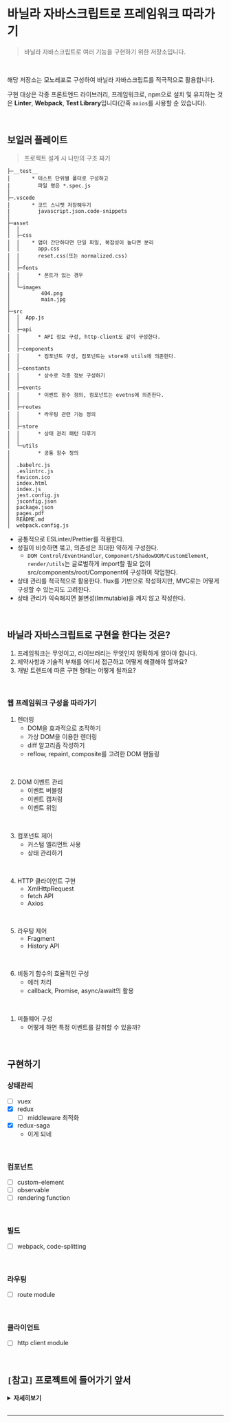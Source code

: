 # 바닐라 자바스크립트로 프레임워크 따라가기
> 바닐라 자바스크립트로 여러 기능을 구현하기 위한 저장소입니다.

<br>

해당 저장소는 모노레포로 구성하여 바닐라 자바스크립트를 적극적으로 활용합니다.

구현 대상은 각종 프론트엔드 라이브러리, 프레임워크로, npm으로 설치 및 유지하는 것은 **Linter**, **Webpack**, **Test Library**입니다(간혹 `axios`를 사용할 순 있습니다).

<br>

## 보일러 플레이트
> 프로젝트 설계 시 나만의 구조 짜기

```
├─__test__
│       * 테스트 단위별 폴더로 구성하고
|         파일 명은 *.spec.js
│
├─.vscode
│       * 코드 스니펫 저장해두기
|         javascript.json.code-snippets
│
├─asset
│  │
│  ├─css
│  │    * 앱이 간단하다면 단일 파일, 복잡성이 높다면 분리
│  │      app.css
│  │      reset.css(또는 normalized.css)
│  │
│  ├─fonts
│  │      * 폰트가 있는 경우
│  │
│  └─images
│          404.png
│          main.jpg
│
├─src
│  │  App.js
│  │
│  ├─api
│  │      * API 정보 구성, http-client도 같이 구성한다.
│  │
│  ├─components
│  │      * 컴포넌트 구성, 컴포넌트는 store와 utils에 의존한다.
│  │
│  ├─constants
│  │      * 상수로 각종 정보 구성하기
│  │
│  ├─events
│  │      * 이벤트 함수 정의, 컴포넌트는 evetns에 의존한다.
│  │
│  ├─routes
│  │      * 라우팅 관련 기능 정의
│  │
│  ├─store
│  │      * 상태 관리 패턴 다루기
│  │
│  └─utils
│         * 공통 함수 정의
│
│  .babelrc.js
│  .eslintrc.js
│  favicon.ico
│  index.html
│  index.js
│  jest.config.js
│  jsconfig.json
│  package.json
│  pages.pdf
│  README.md
│  webpack.config.js
```

- 공통적으로 ESLinter/Prettier를 적용한다.
- 성질이 비슷하면 묶고, 의존성은 최대한 약하게 구성한다.
  - `DOM Control/EventHandler`, `Component/ShadowDOM/CustomElement`, `render/utils`는 글로벌하게 import할 필요 없이 src/components/root/Component에 구성하여 작업한다.
- 상태 관리를 적극적으로 활용한다. flux를 기반으로 작성하지만, MVC로는 어떻게 구성할 수 있는지도 고려한다.
- 상태 관리가 익숙해지면 불변성(Immutable)을 깨지 않고 작성한다.

<br>

## 바닐라 자바스크립트로 구현을 한다는 것은?
1. 프레임워크는 무엇이고, 라이브러리는 무엇인지 명확하게 알아야 합니다.
2. 제약사항과 기술적 부채를 어디서 접근하고 어떻게 해결해야 할까요?
3. 개발 트렌드에 따른 구현 형태는 어떻게 될까요?

<br>

### 웹 프레임워크 구성을 따라가기
1. 렌더링
   - DOM을 효과적으로 조작하기
   - 가상 DOM을 이용한 렌더링
   - diff 알고리즘 작성하기
   - reflow, repaint, composite를 고려한 DOM 핸들링

<br>

2. DOM 이벤트 관리
   - 이벤트 버블링
   - 이벤트 캡처링
   - 이벤트 위임

<br>

3. 컴포넌트 제어
   - 커스텀 엘리먼트 사용
   - 상태 관리하기

<br>

4. HTTP 클라이언트 구현
   - XmlHttpRequest
   - fetch API
   - Axios

<br>

5. 라우팅 제어
   - Fragment
   - History API

<br>

6. 비동기 함수의 효율적인 구성
   - 에러 처리
   - callback, Promise, async/await의 활용

<br>

1. 미들웨어 구성
   - 어떻게 하면 특정 이벤트를 갈취할 수 있을까?

<br>

## 구현하기
### 상태관리
- [ ] vuex
- [x] redux
  - [ ] middleware 최적화
- [x] redux-saga
  - 이게 되네

<br>

### 컴포넌트
- [ ] custom-element
- [ ] observable
- [ ] rendering function

<br>

### 빌드
- [ ] webpack, code-splitting

<br>

### 라우팅
- [ ] route module

<br>

### 클라이언트
- [ ] http client module

<br>

## `[`**참고**`]` 프로젝트에 들어가기 앞서

<details><summary><strong>자세히보기</strong></summary>

<br>

### 덕 타이핑(Duck Typing)을 활용해야 합니다.
> "오리처럼 생겼고, 오리처럼 걷고, 오리처럼 소리를 낸다면 그건 오리다".

- 이해가 안 된다구요? 괜찮아요! 예를 보여드릴게요.
  ```js
  function duck(face, work, voice){
    // 오리처럼 생겼다.
    this.face = face;
    // 오리처럼 걷는다.
    this.work = work;
    // 오리처럼 소리를 냅니다.
    this.voise = voice;
  }

  const animal = [
    new duck('젊은 오리 얼굴', '힘찬 오리 걸음', '성난 오리 소리'),
    new duck('늙은 오리 얼굴', '힘 없는 오리 걸음', '힘 없는 오리 소리'),
    new duck('아기 오리 얼굴', '아장아장 오리 걸음', '앳된 오리 소리'),
    new duck('엄마 오리 얼굴', '사뿐한 오리 걸음', '달래는 오리 소리'),
  ]
  ```
  - 물론 지저분해 보일 수 있지만, 우리는 오리인지의 여부를 *특정 프로퍼티의 존재 여부만 체크*하면 되는 것입니다. 이처럼덕 타이핑은 **적은 코드로도 객체를 폭 넓게 다루며**, **컴포넌트를 효율적으로 이해하게 하는 좋은 수단**이에요.

<br>

### `클로저`를 이해합니다.
> 클로저는 매우 강력한 자바스크립트의 요소이며, 모든 함수는 클로저니까요.

<br>

### `this`를 어떻게 활용하느냐에 따라 설계 관점에 큰 영향을 미칩니다.

<br>

### 자바스크립트는 `싱글 스레드`입니다.
> 타 언어와는 완전히 다른 식으로 비동기 프로그래밍을 해야 하죠. 자바스크립트는 실행 함수를 큐에 넣고 꺼내어 사용하며 동작합니다.

이를 해결하기 위해 자바스크립트 엔진은 **이벤트 루프**에서 한 번에 하나씩 함수를 꺼내 실행합니다. 이를 효율적으로, 좀 더 아름답게 작성하는 것은 자바스크립트 개발자들의 영원한 숙제입니다.

<br>

### `규약`을 지켜 코딩할 것.
> 모든 언어, 생활에 포함되는 항목입니다. 

자바스크립트의 기상천외한 유연성은 최소의 코드로 최대의 일을 할 수 있습니다. 물론 그 코드에 누가 어떤 것을 어떻게 실행시킬 지는 알 수 없습니다. 유연성이 독이 될 수 있는 경우의 수를 줄이는 수단으로, **규약 레지스트리(contract registry)** 를 활용하여 **에스팩트 지향 프로그래밍(Aspect-Oriented Programming, 관점 지향 프로그래밍)** 을 해봅시다.

<br>

### `소프트웨어 공학 원칙`을 적용하세요.
> 편하고 빠르게, 그러나 빈틈 없는 코드를 작성할 수 있습니다. 가장 유명한 **SOLID** 원칙과 **DRY** 원칙을 소개합니다.

1. **S**, Single Responsiblity Principle, 단일 책임 원칙
  - 모든 클래스(함수)는 반드시 한 가지 변경 사유가 존재해야 합니다.
  - `이게 무슨 무리한 소리란 말이죠?!` 놀랄 것 없습니다. 우리가 작성하는 코드는 한 줄, 한 단어가 모두 그 의미를 내포하고 있는데? 걱정하지 말고 아래를 보죠.
    ```js
    function sum(a, b){
      return a + b
    }
    ```
  - sum 함수의 유일한 관심사는 입력 받은 인자를 더하는 것입니다. 이를 어떻게 이행할지는 철저히 외부 수단에 달려 있으니 외부 인자 a + b를 이행하기 위해 함수 자체를 변경할 필요는 없어요!

<br>

- **O**, Open-Closed Principle, 개방-패쇄 원칙
  - 모든 소프트웨어 개체는 확장 가능성은 열고, 수정 가능성은 닫아야 합니다.
  - 어떤 경우에도 실행하는 핵심 코드를 변경하지 말고, 어떻게든 재사용하고 확장하라는 뜻입니다. 쉽게 이해하기 위해 웹 프레임워크를 사용한다고 가정합시다. 개발자는 웹 프레임워크에서 개방된 몇몇 설정 방버을 제외하고는 핵심 기능을 변경할 수 없습니다!

<br>

- **L**, Liskov Substitution Principle, 리스코프 치환 원칙
  - 어떤 타입에서 파생된 타입의 객체가 있습니다면, 이 타입을 사용하는 코드는 변경되면 안 됩니다.
  - 인터페이스와 관련이 있는 원칙입니다. 예를 들어 부모 객체에서 자식 객체로 파생하더라도 그 기본 로직이 변경되어선 안 된다는 것이죠. 다시 말해, 작성 중인 함수가 기반 클래스로 하는 일과 서브 클래스로 하는 일이 다르면 이 원칙에 맞지 않는 것입니다.

<br>

- **I**, Interface Segregation Principle, 인터페이스 분리 원칙
  - 기능이 많은 인터페이스는 더 작게 응축시킨 조각으로 나누어야 합니다.
  - 인터페이스 사용부(consumer)는 아주 작은 인터페이스 하나만 바라보면 됩니다. 자바스크립트에는 인터페이스도, 클래스도 없는데? 아닙니다. 함수가 기대하는 인자를 명확히 하고, 그 기대치를 최소화 해야 합니다. 특정 타입의 인자를 바라는게 아닌 이 타입에 실제로 필요한 프로퍼티가 더 있을 것이라 기대하는 것입니다.

<br>

- **D**, Dependency Inversion Principle, 의존성 역전 원칙
  - 상위 수준 모듈은 하위 수준 모듈에 의존해서는 안 되며, 둘은 추상화에 의존해야 합니다.
  - 보통 **의존성 주입**이라는 연관된 개념으로 표현하며 인터페이스와 관련이 있습니다. 조금 복잡한 내용이니 인터페이스를 잘 이해하고 있어야 합니다. 클래스 A가 클래스 B의 서비스가 필요한 경우, A는 B를 생성하지 않는 대신 A 생성자의 파라미터 하나가 B를 서술하는 인터페이스 역할을 합니다. 그러면 A는 B가 아닌 자신의 인터페이스만 바라보며, A가 생성되면 구체화한 B를 넘겨받으므로 B 역시 인터페이스에 의존되는 것입니다.
  - 상술했던 리스코프 치환 원칙으로 인터페이스를 만족하는 B의 파생형 버전을 제공할 수 있는 이점이 있으며, B를 고쳐야 할 경우 하위 버전 호환성을 유지하기 위해 어떤 로직을 계속 지녀야 하는지 일목요연하게 나타낼 수 있습니다.

<br>

- **DRY 원칙**
  - 잘 말라 건조한 코드로, 모든 지식 조각이 반복하지 않고 딱 한 번만 나오는 형태입니다.
  - SOLID 원칙의 개방-폐쇄 원칙이 DRY 원칙의 필연적 산물입니다. 예를 들어 A, B를 함께 하는 모듈이 있습니다면 A의 기능이 필요할 때 B의 기능을 들어내지 않는 한 모듈을 재사용할 수 없으므로 A를 다시 코딩하는 사태가 일어나게 돼요. 이는 DRY 원칙과 맞지 않으며 A와 B를 하는 함수 2개를 모듈에 주입하여 하나의 책임으로 묶어두면 문제를 간단히 해결할 수 있습니다.
  - 즉, DRY한 코드는 그 과정에 의존성 주입과 단일 책임 문제가 개입되는 것입니다.

<br>
<hr>

## 바르게 유지되는 코드란 무엇인가?
> "와, 이건 새로 만드는게 정신 건강에 좋고... 미래를 위해서도 나을 것 같아요😭"

방대한 레거시 코드를 보면 한숨이 나오고, 욕지거리가 목에 맴돕니다. 아무리 완벽한 프로그램이라도 유지보수를 몇 년 거치면 괴물이 탄생합니다. 이를 해결하기 위해서 어떻게 해야 할까요?

<br>

### 단위 테스트를 실천하자
> 가장 호쾌한 해결책이 여기 있습니다! **단위 테스트(unit test)** 는 시간이 흐르고 어떤 변화가 닥쳐와도 완벽한 프로그램을 만들 수 있게 합니다.

단위란 특정 조건에서 어떻게 작동해야 할지 정의한 것입니다. 단위 테스트 본체에서 작성한 코드는 준비(arrange), 실행(act), 단언(assert)의 패턴을 따릅니다.
1. 테스트 준비 : 단위를 실행할 조건을 확실히 정하고, 의존성 및 함수 입력 데이터를 설정합니다.
2. 테스트 실행 : 준비 단계에서 미리 설정한 입력을 기능에 넘겨 실행합니다.
3. 테스트 단언 : 미리 정한 조건에 따라 예상대로 단위가 작동하는지 확인합니다.

<br>

### TDD(Test-Driven Development, 테스트 주도 개발)를 적용하라
> 애플리케이션 코드를 짜기 **전에**, 해당 코드가 통과해야 할 단위 테스트를 **먼저** 작성하는 개발 방법입니다.

전체 단위 테스트 꾸러미를 만들어가는 TDD 방식을 따르면, **단위 정의**와 **인터페이스 설계**에 도움이 많이 됩니다. TDD를 실천할 때, 애플리케이션에 변화가 생기면 다음 단계를 밟게 됩니다.

이 단계를 적색(실패)-녹색(성공)-리팩터링(중복 제거) 과정이라고 합니다.

1. 완벽히 변경하면 성공, 그 전까지는 **반드시 실패**하는 단위 테스트 작성
2. 테스트가 성공할 수 있을 만큼의 **최소한**의 코딩
3. 애플리케이션 코드를 리팩토링하며 **중복 제거**

<br>

### 테스트하기 쉬운 코드로 다듬자
> 가장 중요한 단계는 관심사를 적절히 분리하는 **단일 책임 원칙**을 적용하는 것입니다.

- 다음 함수를 확인해볼까요?
  ```js
  // validateAndRegisterUser, 변경 전

  let User = Users || {};
  Users.registration = () => {
    return {
      validateAndResisterUser: function validateAndDisplayUser(user){
        if (!user || user.name === "" || user.password === || user.password.length < 6){
          throw new Error('사용자 인증이 실패했습니다.');
        }

        // 사용자 정보 전송
        fetch("http://myapp.com/user", {
          method: "POST",
          headers: {
            "Content-Type": "application/json",
          },
          body: JSON.stringify(user),
        }).then((response) => {
          // 메세지 출력
          document.getElementById('user-message').innerText(`가입을 환영해요, ${response.data.name}님!!`);
        });
      }
    }
  }
  ```

위 함수는 세 가지 일을 담당하며, 관심사를 요약하면 아래와 같습니다.
1. user 객체가 올바른지 검증합니다. → **사용자 검증**
2. 검증이 완료된 user 객체를 서버로 전송합니다. → **서버와 통신**
3. UI에 메세지를 출력합니다. → **UI 제어**

<br>

그럼 validateAndRegisterUser 함수를 테스트할 조건을 나열해봅시다.
1. user가 null이면 에러를 냅니다.
2. null인 user는 서버로 전송하지 않습니다.
3. user가 null이면 UI를 업데이트하지 않습니다.
4. user가 undefined이면 에러를 냅니다.
5. undefined인 user는 서버로 전송하지 않습니다.
6. user가 undefined이면 UI를 업데이트하지 않습니다.
7. user의 name 프로퍼티가 빈 상태면 에러를 냅니다.
8. name 프로퍼티가 빈 user는 서버로 전송하지 않습니다.
9. user의 name 프로퍼티가 비어 있으면 UI를 업데이트 하지 않습니다.

<br>

와, 이렇게나 많음에도 오류 조건은 끝이 아닙니다. UI가 제대로 업데이트 되는지, 유효성 검사가 올바른지도 테스트해야 합니다.

이 코드는 테스트할 수 있지만 조건이 매우 다양하게 조합되며, 모두를 보완하는 것은 불가능에 가깝습니다.

그렇다면 상술한 세 가지 관심사를 각각 추출하여 단일 책임을 부여하면 어떨까요?

```js
// validateAndRegisterUser, 변경 후

let User = Users || {};
Users.registration = () => {
  return {
    validateAndResisterUser: function validateAndDisplayUser(user){
      if (!userValidator.userIsValid(user)){
        throw new Error('사용자 인증이 실패했습니다.');
      }

      // 사용자 정보 전송
      userRegister.registerUser(user);
      // 메세지 출력
      userDisplay.showRegistrationThankYou(user);
    }
  }
}
```

새로 고친 registration 모듈은 개별 객체 인스턴스를 의존성 주입으로 제공합니다. 다른 관심사에 직접 영향을 미쳤던 코드 대신 주입된 객체를 사용하는 것입니다. 그렇다면 테스트 케이스?
1. user가 잘못 넘어오면 에러가 납니다.
2. 잘못된 user는 등록하지 않습니다.
3. 잘못된 user는 표시하지 않습니다.
4. 올바른 user를 인자로 userRegister.registerUser 함수를 실행합니다.
5. userRegister.registerUser에서 에러가 나면 userDisplay.showRegistrationThankYou 함수는 실행하지 않습니다.
6. user가 성공적으로 등록되면 user를 인자로 userDisplay.showRegistrationThankYou 함수를 실행합니다.

<br>

오, 전체 테스트가 6개로 줄었네요! 이렇게 별개의 객체로 관심사를 추출하여 단일 책임을 부여하면 독립적인 객체는 각자 완전한 테스트 꾸러미를 가지므로 코드의 작성, 테스트, 이해가 쉬워집니다.

TDD를 실천하면 첫째, 작은 코드는 대개 간단하고 실수할 가능성이 작아 디버깅 시간을 상당히 줄일 수 있습니다.

둘째, 테스트로 코드를 완전히 커버하니 리팩토링을 하더라도 무섭지 않습니다.

결국 코드를 DRY하게 유지하여 코드베이스에 오류 발생 여지를 줄이고 규모를 작게 가져갈 수 있는 것입니다.

<br>

여기까지 길고 지루했던 당부의 말이었습니다. 이제부터 진짜 **애플리케이션**을 작성해봅시다.

<br>
<hr>

## 참조
- 자바스크립트 : 자바스크립트 패턴과 디자인

<br>

</details>

<br>
<hr>
